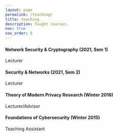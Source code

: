```yaml
---
layout: page
permalink: /teaching/
title: teaching
description: Taught courses.
nav: true
nav_order: 6
---
```


#### Network Security & Cryptography (2021, Sem 1)
Lecturer

#### Security & Networks (2021, Sem 2)
Lecturer

#### Theory of Modern Privacy Research (Winter 2016)
Lecturer/Advisor

#### Foundations of Cybersecurity (Winter 2015)
Teaching Assistant
